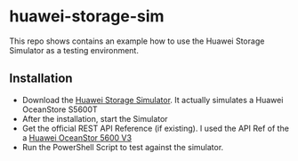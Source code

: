 # huawei-storage-sim

This repo shows contains an example how to use the Huawei Storage Simulator as a testing environment.

## Installation
* Download the [Huawei Storage Simulator](http://support.huawei.com/enterprise/en/tool/storage-simulator-TL1000000114/TV1000000063). It actually simulates a Huawei OceanStore S5600T
* After the installation, start the Simulator
* Get the official REST API Reference (if existing). I used the API Ref of the a [Huawei OceanStor 5600 V3](http://support.huawei.com/enterprise/en/enterprise-storage/oceanstor-5600-v3-pid-21041235?category=api-documentation)
* Run the PowerShell Script to test against the simulator.
